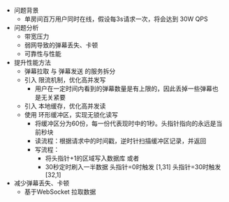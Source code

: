 - 问题背景
	- 单房间百万用户同时在线，假设每3s请求一次，将会达到 30W QPS
- 问题分析
	- 带宽压力
	- 弱网导致的弹幕丢失、卡顿
	- 可靠性与性能
- 提升性能方法
	- 弹幕拉取 与 弹幕发送 的服务拆分
	- 引入 限流机制，优化高并发写
		- 用户在一定时间内看到的弹幕数量是有上限的，因此丢掉一些弹幕也是无关紧要
	- 引入 本地缓存，优化高并发读
	- 使用 环形缓冲区，实现无锁化读写
		- 将缓冲区分为60份，每一份代表现时中的1秒。头指针指向的永远是当前秒块
		- 读流程：根据请求中的时间戳，逆时针扫描缓冲区记录，并返回
		- 写流程：
			- 将头指针+1的区域写入数据库 或者
			- 30秒定时刷入一半数据 头指针=0时触发 [1,31] 头指针=30时触发 [32,1]
- 减少弹幕丢失、卡顿
	- 基于WebSocket 拉取数据